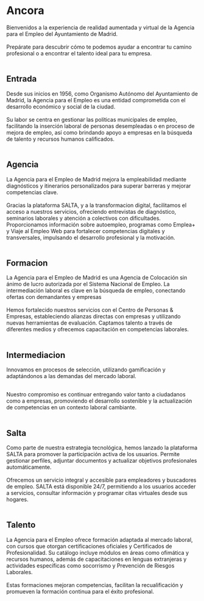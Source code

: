 # Ancora

Bienvenidos a la experiencia de realidad aumentada y virtual de la Agencia para el Empleo del Ayuntamiento de Madrid. <br><br>
Prepárate para descubrir cómo te podemos ayudar a encontrar tu camino profesional o a encontrar el talento ideal para tu empresa.<br><br>

## Entrada

Desde sus inicios en 1956, como Organismo Autónomo del Ayuntamiento de Madrid, la Agencia para el Empleo es una entidad comprometida con el desarrollo económico y social de la ciudad.<br><br>
Su labor se centra en gestionar las políticas municipales de empleo, facilitando la inserción laboral de personas desempleadas o en proceso de mejora de empleo, así como brindando apoyo a empresas en la búsqueda de talento y recursos humanos calificados.<br><br>


## Agencia

 La Agencia para el Empleo de Madrid mejora la empleabilidad mediante diagnósticos y itinerarios personalizados para superar barreras y mejorar competencias clave.<br><br>
 Gracias la plataforma SALTA, y a la transformacion digital, facilitamos el acceso a nuestros servicios, ofreciendo entrevistas de diagnóstico, seminarios laborales y atención a colectivos con dificultades. Proporcionamos información sobre autoempleo, programas como Emplea+ y Viaje al Empleo Web para fortalecer competencias digitales y transversales, impulsando el desarrollo profesional y la motivación.
<br><br>

## Formacion

La Agencia para el Empleo de Madrid es una Agencia de Colocación sin ánimo de lucro autorizada por el Sistema Nacional de Empleo. La intermediación laboral es clave en la búsqueda de empleo, conectando ofertas con demandantes y empresas<br><br>
Hemos fortalecido nuestros servicios con el Centro de Personas & Empresas, estableciendo alianzas directas con empresas y utilizando nuevas herramientas de evaluación. Captamos talento a través de diferentes medios y ofrecemos capacitación en competencias laborales. <br><br>

## Intermediacion

Innovamos en procesos de selección, utilizando gamificación y adaptándonos a las demandas del mercado laboral. <br><br>

Nuestro compromiso es continuar entregando valor tanto a ciudadanos como a empresas, promoviendo el desarrollo sostenible y la actualización de competencias en un contexto laboral cambiante.
<br><br>


## Salta

Como parte de nuestra estrategia tecnológica, hemos lanzado la plataforma SALTA para promover la participación activa de los usuarios. Permite gestionar perfiles, adjuntar documentos y actualizar objetivos profesionales automáticamente.<br><br>
Ofrecemos un servicio integral y accesible para empleadores y buscadores de empleo. SALTA está disponible 24/7, permitiendo a los usuarios acceder a servicios, consultar información y programar citas virtuales desde sus hogares. <br><br>

## Talento

La Agencia para el Empleo ofrece formación adaptada al mercado laboral, con cursos que otorgan certificaciones oficiales y Certificados de Profesionalidad. Su catálogo incluye módulos en áreas como ofimática y recursos humanos, además de capacitaciones en lenguas extranjeras y actividades específicas como socorrismo y Prevención de Riesgos Laborales.  <br><br>
Estas formaciones mejoran competencias, facilitan la recualificación y promueven la formación continua para el éxito profesional.<br><br>

